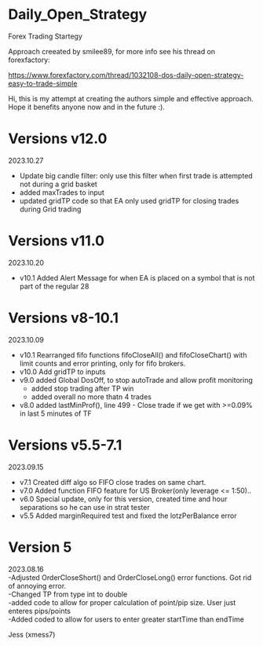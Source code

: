 # Daily_Open_Strategy

Forex Trading Startegy

Approach creeated by smilee89, for more info see his thread on forexfactory:

https://www.forexfactory.com/thread/1032108-dos-daily-open-strategy-easy-to-trade-simple

Hi, this is my attempt at creating the authors simple and effective approach.   
Hope it benefits anyone now and in the future :).

# Versions v12.0 

2023.10.27 

 -  Update big candle filter: only use this filter when first trade is attempted not during a grid basket 
 -  added maxTrades to input 
 -  updated gridTP code so that EA only used gridTP for closing trades during Grid trading

# Versions v11.0

2023.10.20  
- v10.1  Added Alert Message for when EA is placed on a symbol that is not part of the regular 28

# Versions v8-10.1  

2023.10.09  
- v10.1 Rearranged fifo functions fifoCloseAll() and fifoCloseChart() with limit counts and error printing, only for fifo brokers.
- v10.0 Add gridTP to inputs
- v9.0 added Global DosOff, to stop autoTrade and allow profit monitoring
    - added stop trading after TP win
    - added overall no more thatn 4 trades
- v8.0 added lastMinProf(), line 499 - Close trade if we get with >=0.09% in last 5 minutes of TF  

# Versions v5.5-7.1

2023.09.15   
- v7.1 Created diff algo so FIFO close trades on same chart.  
- v7.0 Added function FIFO feature for US Broker(only leverage <= 1:50)..  
- v6.0 Special update, only for this version, created time and hour separations so he can use in strat tester  
- v5.5 Added marginRequired test and fixed the lotzPerBalance error  

# Version 5

2023.08.16   
-Adjusted OrderCloseShort() and OrderCloseLong() error functions. Got rid of annoying error.  
-Changed TP from type int to double  
-added code to allow for proper calculation of point/pip size.  User just enteres pips/points      
-Added coded to allow for users to enter greater startTime than endTime         

Jess (xmess7)
